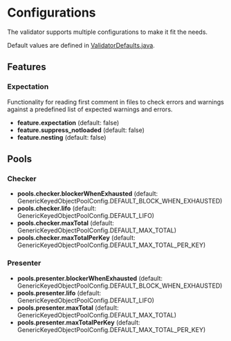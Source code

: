 # Configurations

The validator supports multiple configurations to make it fit the needs.

Default values are defined in [ValidatorDefaults.java](https://github.com/difi/vefa-validator/blob/master/validator-core/src/main/java/no/difi/vefa/validator/ValidatorDefaults.java).


## Features

### Expectation

Functionality for reading first comment in files to check errors and warnings against a predefined list of expected warnings and errors.  

* **feature.expectation** (default: false)
* **feature.suppress_notloaded** (default: false)
* **feature.nesting** (default: false)


## Pools

### Checker

* **pools.checker.blockerWhenExhausted** (default: GenericKeyedObjectPoolConfig.DEFAULT_BLOCK_WHEN_EXHAUSTED)
* **pools.checker.lifo** (default: GenericKeyedObjectPoolConfig.DEFAULT_LIFO)
* **pools.checker.maxTotal** (default: GenericKeyedObjectPoolConfig.DEFAULT_MAX_TOTAL)
* **pools.checker.maxTotalPerKey** (default: GenericKeyedObjectPoolConfig.DEFAULT_MAX_TOTAL_PER_KEY)

### Presenter

* **pools.presenter.blockerWhenExhausted** (default: GenericKeyedObjectPoolConfig.DEFAULT_BLOCK_WHEN_EXHAUSTED)
* **pools.presenter.lifo** (default: GenericKeyedObjectPoolConfig.DEFAULT_LIFO)
* **pools.presenter.maxTotal** (default: GenericKeyedObjectPoolConfig.DEFAULT_MAX_TOTAL)
* **pools.presenter.maxTotalPerKey** (default: GenericKeyedObjectPoolConfig.DEFAULT_MAX_TOTAL_PER_KEY)
